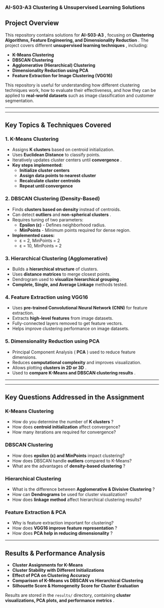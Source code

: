 
###  **AI-S03-A3 Clustering & Unsupervised Learning Solutions**

## **Project Overview**

This repository contains solutions for  **AI-S03-A3** , focusing on  **Clustering Algorithms, Feature Engineering, and Dimensionality Reduction** . The project covers different  **unsupervised learning techniques** , including:

* **K-Means Clustering**
* **DBSCAN Clustering**
* **Agglomerative (Hierarchical) Clustering**
* **Dimensionality Reduction using PCA**
* **Feature Extraction for Image Clustering (VGG16)**

This repository is useful for understanding how different clustering techniques work, how to evaluate their effectiveness, and how they can be applied to **real-world datasets** such as image classification and customer segmentation.

---

---

## **Key Topics & Techniques Covered**

### **1. K-Means Clustering**

* Assigns **K clusters** based on centroid initialization.
* Uses **Euclidean Distance** to classify points.
* Iteratively updates cluster centers until  **convergence** .
* **Key steps implemented:**
  * **Initialize cluster centers**
  * **Assign data points to nearest cluster**
  * **Recalculate cluster centroids**
  * **Repeat until convergence**

### **2. DBSCAN Clustering (Density-Based)**

* Finds **clusters based on density** instead of centroids.
* Can detect **outliers** and  **non-spherical clusters** .
* Requires tuning of two parameters:
  * **Epsilon (ε)** - Defines neighborhood radius.
  * **MinPoints** - Minimum points required for dense region.
* **Implemented cases:**
  * ε = 2, MinPoints = 2
  * ε = 10, MinPoints = 2

### **3. Hierarchical Clustering (Agglomerative)**

* Builds a **hierarchical structure** of clusters.
* Uses **distance matrices** to merge closest points.
* Dendrogram used to  **visualize hierarchical grouping** .
* **Complete, Single, and Average Linkage** methods tested.

### **4. Feature Extraction using VGG16**

* Uses **pre-trained Convolutional Neural Network (CNN)** for feature extraction.
* Extracts **high-level features** from image datasets.
* Fully-connected layers removed to get feature vectors.
* Helps improve clustering performance on image datasets.

### **5. Dimensionality Reduction using PCA**

* Principal Component Analysis ( **PCA** ) used to reduce feature dimensions.
* Reduces **computational complexity** and improves visualization.
* Allows plotting  **clusters in 2D or 3D** .
* Used to  **compare K-Means and DBSCAN clustering results** .

---

---

## **Key Questions Addressed in the Assignment**

### **K-Means Clustering**

* How do you determine the number of  **K clusters** ?
* How does **centroid initialization** affect convergence?
* How many iterations are required for convergence?

### **DBSCAN Clustering**

* How does **epsilon (ε) and MinPoints** impact clustering?
* How does DBSCAN handle **outliers** compared to K-Means?
* What are the advantages of  **density-based clustering** ?

### **Hierarchical Clustering**

* What is the difference between  **Agglomerative & Divisive Clustering** ?
* How can **Dendrograms** be used for cluster visualization?
* How does **linkage method** affect hierarchical clustering results?

### **Feature Extraction & PCA**

* Why is feature extraction important for clustering?
* How does  **VGG16 improve feature representation** ?
* How does  **PCA help in reducing dimensionality** ?

---

## **Results & Performance Analysis**

* **Cluster Assignments for K-Means**
* **Cluster Stability with Different Initializations**
* **Effect of PCA on Clustering Accuracy**
* **Comparison of K-Means vs DBSCAN vs Hierarchical Clustering**
* **Silhouette Score & Homogeneity Score for Cluster Evaluation**

Results are stored in the `results/` directory, containing  **cluster visualizations, PCA plots, and performance metrics** .
